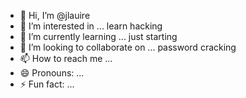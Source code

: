 - 👋 Hi, I’m @jlauire
- 👀 I’m interested in ... learn hacking 
- 🌱 I’m currently learning ... just starting
- 💞️ I’m looking to collaborate on ... password cracking
- 📫 How to reach me ...
- 😄 Pronouns: ...
- ⚡ Fun fact: ...

<!---
jlauire/jlauire is a ✨ special ✨ repository because its `README.md` (this file) appears on your GitHub profile.
You can click the Preview link to take a look at your changes.
--->
